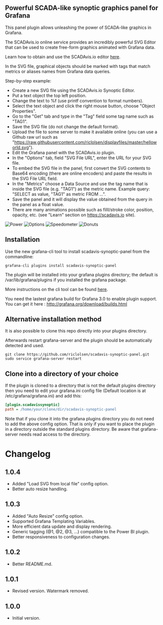 ## Powerful SCADA-like synoptic graphics panel for Grafana

This panel plugin allows unleashing the power of SCADA-like graphics in Grafana.

The SCADAvis.io online service provides an incredibly powerful SVG Editor that can be used to create free-form graphics animated with Grafana data.

Learn how to obtain and use the SCADAvis.io editor [here](https://scadavis.io).

In the SVG file, graphical objects should be marked with tags that match metrics or aliases names from Grafana data queries.

Step-by-step example: 
* Create a new SVG file using the SCADAvis.io Synoptic Editor. 
* Put a text object the top left position. 
* Change the text to %f (use printf convention to format numbers).
* Select the text object and click the right mouse button, choose "Object Properties". 
* Go to the "Get" tab and type in the "Tag" field some tag name such as "TAG1". 
* Save the SVG file (do not change the default format). 
* Upload the file to some server to make it available online (you can use a Github raw url such as "https://raw.githubusercontent.com/riclolsen/displayfiles/master/helloworld.svg").
* Edit the Grafana panel with the SCADAvis.io plugin. 
* In the "Options" tab, field "SVG File URL", enter the URL for your SVG file. 
* To embed the SVG file in the panel, first convert the SVG contents to Base64 encoding (there are online encoders) and paste the results in the SVG File URL field.
* In the "Metrics" choose a Data Source and use the tag name that is inside the SVG file (e.g. "TAG1") as the metric name. Example query: "SELECT <value column> as value, "TAG1" as metric FROM ...".
* Save the panel and it will display the value obtained from the query in the panel as a float value.
* There are many animations possible such as filll/stroke color, position, opacity, etc. (see "Learn" section on https://scadavis.io site).

![Power](https://raw.githubusercontent.com/riclolsen/displayfiles/master/scadavis-power.png?raw=true)
![Options](https://raw.githubusercontent.com/riclolsen/displayfiles/master/scadavis-options.png?raw=true)
![Speedometer](https://raw.githubusercontent.com/riclolsen/displayfiles/master/scadavis-speedometer.png?raw=true)
![Donuts](https://raw.githubusercontent.com/riclolsen/displayfiles/master/scadavis-donuts-radar.png?raw=true)

## Installation

Use the new grafana-cli tool to install scadavis-synoptic-panel from the commandline:

```
grafana-cli plugins install scadavis-synoptic-panel
```

The plugin will be installed into your grafana plugins directory; the default is /var/lib/grafana/plugins if you installed the grafana package.

More instructions on the cli tool can be found [here](http://docs.grafana.org/v3.0/plugins/installation/).

You need the lastest grafana build for Grafana 3.0 to enable plugin support. You can get it here : http://grafana.org/download/builds.html

## Alternative installation method

It is also possible to clone this repo directly into your plugins directory.

Afterwards restart grafana-server and the plugin should be automatically detected and used.

```
git clone https://github.com/riclolsen/scadavis-synoptic-panel.git
sudo service grafana-server restart
```


## Clone into a directory of your choice

If the plugin is cloned to a directory that is not the default plugins directory then you need to edit your grafana.ini config file (Default location is at /etc/grafana/grafana.ini) and add this:

```ini
[plugin.scadavissynoptic]
path = /home/your/clone/dir/scadavis-synoptic-panel
```

Note that if you clone it into the grafana plugins directory you do not need to add the above config option. That is only
if you want to place the plugin in a directory outside the standard plugins directory. Be aware that grafana-server
needs read access to the directory.

# Changelog

## 1.0.4

* Added "Load SVG from local file" config option.
* Better auto resize handling.

## 1.0.3

* Added "Auto Resize" config option.
* Supported Grafana Templating Variables.
* More efficient data update and display rendering.
* Generic tagging (@1, @2, @3, ...) compatible to the Power BI plugin.
* Better responsiveness to configuration changes.

## 1.0.2

* Better README.md.

## 1.0.1

* Revised version. Watermark removed.

## 1.0.0

* Initial version.



